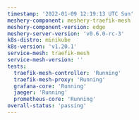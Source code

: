 ```yaml
---
timestamp: '2022-01-09 12:19:13 UTC Sun'
meshery-component: meshery-traefik-mesh
meshery-component-version: edge
meshery-server-version: 'v0.6.0-rc-3'
k8s-distro: minikube
k8s-version: 'v1.20.1'
service-mesh: traefik-mesh
service-mesh-version: ''
tests:
  traefik-mesh-controller: 'Running'
  traefik-mesh-proxy: 'Running'
  grafana-core: 'Running'
  jaeger: 'Running'
  prometheus-core: 'Running'
overall-status: 'passing'
---
```

